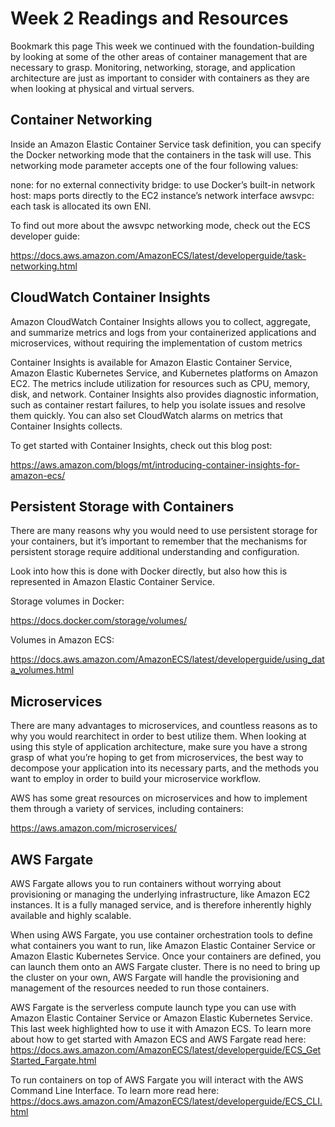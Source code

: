 # Week 2 Readings and Resources
 Bookmark this page
This week we continued with the foundation-building by looking at some of the other areas of container management that are necessary to grasp. Monitoring, networking, storage, and application architecture are just as important to consider with containers as they are when looking at physical and virtual servers. 

 

 

## Container Networking

 

Inside an Amazon Elastic Container Service task definition, you can specify the Docker networking mode that the containers in the task will use. This networking mode parameter accepts one of the four following values: 

none: for no external connectivity 
bridge: to use Docker’s built-in network
host: maps ports directly to the EC2 instance’s network interface
awsvpc: each task is allocated its own ENI. 
 

To find out more about the awsvpc networking mode, check out the ECS developer guide:

https://docs.aws.amazon.com/AmazonECS/latest/developerguide/task-networking.html

 

 

## CloudWatch Container Insights

 

Amazon CloudWatch Container Insights allows you to collect, aggregate, and summarize metrics and logs from your containerized applications and microservices, without requiring the implementation of custom metrics

 

Container Insights is available for Amazon Elastic Container Service, Amazon Elastic Kubernetes Service, and Kubernetes platforms on Amazon EC2. The metrics include utilization for resources such as CPU, memory, disk, and network. Container Insights also provides diagnostic information, such as container restart failures, to help you isolate issues and resolve them quickly. You can also set CloudWatch alarms on metrics that Container Insights collects.

 

To get started with Container Insights, check out this blog post:

https://aws.amazon.com/blogs/mt/introducing-container-insights-for-amazon-ecs/

 

 

## Persistent Storage with Containers

 

There are many reasons why you would need to use persistent storage for your containers, but it’s important to remember that the mechanisms for persistent storage require additional understanding and configuration. 

 

Look into how this is done with Docker directly, but also how this is represented in Amazon Elastic Container Service. 

 

Storage volumes in Docker: 

https://docs.docker.com/storage/volumes/

 

Volumes in Amazon ECS: 

https://docs.aws.amazon.com/AmazonECS/latest/developerguide/using_data_volumes.html

 

 

## Microservices

 

There are many advantages to microservices, and countless reasons as to why you would rearchitect in order to best utilize them. When looking at using this style of application architecture, make sure you have a strong grasp of what you’re hoping to get from microservices, the best way to decompose your application into its necessary parts, and the methods you want to employ in order to build your microservice workflow. 

 

AWS has some great resources on microservices and how to implement them through a variety of services, including containers: 

https://aws.amazon.com/microservices/

 

 

## AWS Fargate

 

AWS Fargate allows you to run containers without worrying about provisioning or managing the underlying infrastructure, like Amazon EC2 instances. It is a fully managed service, and is therefore inherently highly available and highly scalable.  

 

When using AWS Fargate, you use container orchestration tools to define what containers you want to run, like Amazon Elastic Container Service or Amazon Elastic Kubernetes Service. Once your containers are defined, you can launch them onto an AWS Fargate cluster. There is no need to bring up the cluster on your own, AWS Fargate will handle the provisioning and management of the resources needed to run those containers.  

 

AWS Fargate is the serverless compute launch type you can use with Amazon Elastic Container Service or Amazon Elastic Kubernetes Service. This last week highlighted how to use it with Amazon ECS. To learn more about how to get started with Amazon ECS and AWS Fargate read here: https://docs.aws.amazon.com/AmazonECS/latest/developerguide/ECS_GetStarted_Fargate.html

 

To run containers on top of AWS Fargate you will interact with the AWS Command Line Interface. To learn more read here:  https://docs.aws.amazon.com/AmazonECS/latest/developerguide/ECS_CLI.html